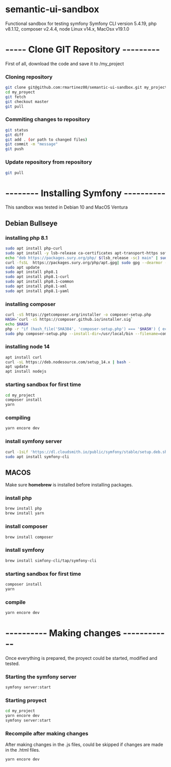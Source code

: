 # semantic-ui-sandbox

Functional sandbox for testing symfony Symfony CLI version 5.4.19, php v8.1.12, composer v2.4.4, node Linux v14.x, MacOsx v19.1.0

# ----- Clone GIT Repository ---------
First of all, download the code and save it to /my_project
### Cloning repository
```bash
git clone git@github.com:rmartinez00/semantic-ui-sandbox.git my_project
cd my_proyect
git fetch
git checkout master
git pull
```
### Commiting changes to repository
```bash
git status
git diff
git add . (or path to changed files)
git commit -m "message"
git push
```
### Update repository from repository
```bash
git pull
```

# -------- Installing Symfony ----------

This sandbox was tested in Debian 10 and MacOS Ventura

##              Debian Bullseye
### installing php 8.1
```bash
sudo apt install php-curl
sudo apt install -y lsb-release ca-certificates apt-transport-https software-properties-common gnupg2
echo "deb https://packages.sury.org/php/ $(lsb_release -sc) main" | sudo tee /etc/apt/sources.list.d/sury-php.list
curl -fsSL  https://packages.sury.org/php/apt.gpg| sudo gpg --dearmor -o /etc/apt/trusted.gpg.d/sury-keyring.gpg
sudo apt update
sudo apt install php8.1
sudo apt install php8.1-curl
sudo apt install php8.1-common
sudo apt install php8.1-xml
sudo apt install php8.1-yaml
```
### installing composer
```bash
curl -sS https://getcomposer.org/installer -o composer-setup.php
HASH=`curl -sS https://composer.github.io/installer.sig`
echo $HASH
php -r "if (hash_file('SHA384', 'composer-setup.php') === '$HASH') { echo 'Installer verified'; } else { echo 'Installer corrupt'; unlink('composer-setup.php'); } echo PHP_EOL;"
sudo php composer-setup.php --install-dir=/usr/local/bin --filename=composer
```
### installing node 14
```bash
apt install curl
curl -sL https://deb.nodesource.com/setup_14.x | bash -
apt update
apt install nodejs
```
### starting sandbox for first time 
```bash
cd my_project
composer install
yarn
```
### compiling
```bash
yarn encore dev
```
### install symfony server
```bash
curl -1sLf 'https://dl.cloudsmith.io/public/symfony/stable/setup.deb.sh' | sudo -E bash
sudo apt install symfony-cli
```

##              MACOS
Make sure **homebrew** is installed before installing packages.

### install php
```zsh
brew install php
brew install yarn
```
### install composer
```zsh
brew install composer
```
### install symfony
```zsh
brew install simfony-cli/tap/symfony-cli
```
### starting sandbox for first time
```zsh
composer install
yarn
```
### compile
```zsh
yarn encore dev
```

# ---------- Making changes ------------
Once everything is prepared, the proyect could be started, modified and tested.
### Starting the symfony server
```bash
symfony server:start
```
### Starting proyect
```bash
cd my_project
yarn encore dev
symfony server:start
```

### Recompile after making changes
After making changes in the .js files, could be skipped if changes are made in the .html files.
```bash
yarn encore dev
```
